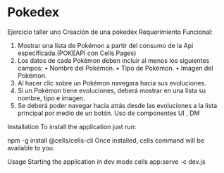 # Pokedex
Ejercicio taller uno Creación de una pokedex
Requerimiento Funcional:
1. Mostrar una lista de Pokémon a partir del consumo de la Api especificada.(POKEAPI con Cells Pages)
2. Los datos de cada Pokémon deben incluir al menos los siguientes campos:
• Nombre del Pokémon.
• Tipo de Pokémon.
• Imagen del Pokémon.
3. Al hacer clic sobre un Pokémon navegara hacia sus evoluciones.
4. Si un Pokémon tiene evoluciones, deberá mostrar en una lista su nombre, tipo e imagen.
5. Se deberá poder navegar hacia atrás desde las evoluciones a la lista principal por medio de 
un botón.
Uso de componentes
UI , DM

Installation
To install the application just run:

npm -g install @cells/cells-cli
Once installed, cells command will be available to you.

Usage
Starting the application in dev mode
cells app:serve -c dev.js


